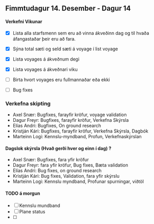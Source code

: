 ## Fimmtudagur 14. Desember - Dagur 14

#### Verkefni Vikunar
 - [x] Lista alla starfsmenn sem eru að vinna ákveðinn dag og til hvaða áfangastaðar þeir eru að fara.
 - [x] Sýna total sæti og seld sæti á voyage í list voyage
 - [x] Lista voyages á ákveðnum degi
 - [x] Lista voyages á ákveðnari viku
 - [ ] Birta hvort voyages eru fullmannaðar eða ekki 
 - [ ] Bug fixes 


### Verkefna skipting
- Axel Snær: Bugfixes, farayfir kröfur, voyage validation
- Dagur Freyr: Bugfixes, farayfir kröfur, Verkefna Skýrsla
- Elías Andri: Bugfixes, On ground research
- Kristján Kári: Bugfixes, farayfir kröfur, Verkefna Skýrsla, Dagbók
- Marteinn Logi: Kennslu-myndband, Profun, Verkefnaskýrslan

#### Dagslok skýrsla (Hvað gerði hver og einn í dag) ?

- Axel Snær: Bugfixes, fara yfir kröfur
- Dagur Freyr: fara yfir kröfur, Bug fixes, Bæta validation
- Elías Andri: Bug fixes, on ground research
- Kristján Kári: Bug fixes, Validation, fara yfir skýrslu
- Marteinn Logi: Kennslu myndband, Profunar spurningar, viðtöl

#### TODO á morgun

- [ ] Kennslu mundband
- [ ] Plane status
- [ ] 